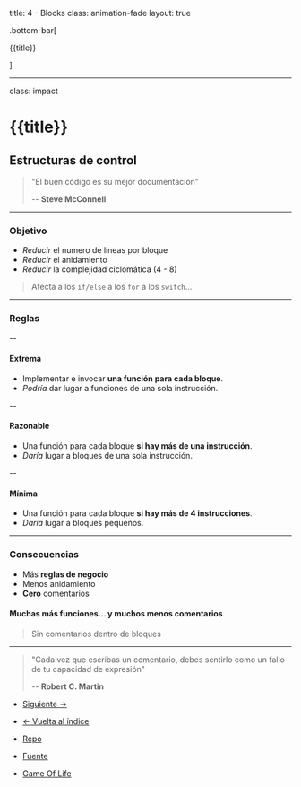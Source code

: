 title: 4 - Blocks
class: animation-fade
layout: true

.bottom-bar[

{{title}}

]

---

class: impact

# {{title}}

## Estructuras de control

> "El buen código es su mejor documentación"
>
> -- **Steve McConnell**

---

### Objetivo

- _Reducir_ el numero de líneas por bloque
- _Reducir_ el anidamiento
- _Reducir_ la complejidad ciclomática (4 - 8)

> Afecta a los `if/else` a los `for` a los `switch`...

---

### Reglas

--

#### Extrema

- Implementar e invocar **una función para cada bloque**.
- _Podría_ dar lugar a funciones de una sola instrucción.

--

#### Razonable

- Una función para cada bloque **si hay más de una instrucción**.
- _Daría_ lugar a bloques de una sola instrucción.

--

#### Mínima

- Una función para cada bloque **si hay más de 4 instrucciones**.
- _Daría_ lugar a bloques pequeños.

---

### Consecuencias

- Más **reglas de negocio**
- Menos anidamiento
- **Cero** comentarios

#### Muchas más funciones... y muchos menos comentarios

> Sin comentarios dentro de bloques
---

> "Cada vez que escribas un comentario, debes sentirlo como un fallo de tu capacidad de expresión"
>
> -- **Robert C. Martin**

- [Siguiente ->](./5-functions.html)

- [<- Vuelta al índice ](./)

- [Repo](https://github.com/AcademiaBinaria/CleanCode)

- [Fuente](https://github.com/AcademiaBinaria/CleanCode/tree/master/4-blocks)

- [Game Of Life](./4-blocks/)
